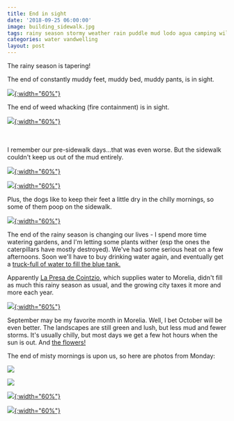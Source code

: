 ```yaml
---
title: End in sight
date: '2018-09-25 06:00:00'
image: building_sidewalk.jpg
tags: rainy season stormy weather rain puddle mud lodo agua camping wildflowers
categories: water vandwelling
layout: post
---
```


The rainy season is tapering!

The end of constantly muddy feet, muddy bed, muddy pants, is in sight.

[![](/images/boots_.jpg){:width="60%"}](/images/boots.jpg)


The end of weed whacking (fire containment) is in sight.

[![](/images/goat_wish_.jpg){:width="60%"}](/images/goat_wish.jpg)

<br>
<br>
I remember our pre-sidewalk days...that was even worse. But the sidewalk couldn't keep us out of the mud entirely.

[![](/images/sidewalk_need_.jpg){:width="60%"}](/images/sidewalk_need.jpg)

[![](/images/adoquines_.jpg){:width="60%"}](/images/adoquines.jpg)

Plus, the dogs like to keep their feet a little dry in the chilly mornings, so some of them poop on the sidewalk.

[![](/images/lavender_.jpg){:width="60%"}](/images/lavender.jpg)

The end of the rainy season is changing our lives - I spend more time watering gardens, and I'm letting some plants wither (esp the ones the caterpillars have mostly destroyed). We've had some serious heat on a few afternoons. Soon we'll have to buy drinking water again, and eventually get a [truck-full of water to fill the blue tank.](https://reverdecer.annalisagross.com/2018/08/18/saving-for-a-not-rainy-day/)

Apparently [La Presa de Cointzio](https://reverdecer.annalisagross.com/2018/08/30/presa-de-cointzio/), which supplies water to Morelia, didn't fill as much this rainy season as usual, and the growing city taxes it more and more each year.

[![](/images/presa_cointzio_sep3_.jpg){:width="60%"}](/images/presa_cointzio_sep3.jpg)

September may be my favorite month in Morelia. Well, I bet October will be even better. The landscapes are still green and lush, but less mud and fewer storms. It's usually chilly, but most days we get a few hot hours when the sun is out. And [the flowers!](https://reverdecer.annalisagross.com/2018/09/21/cosmos/)

The end of misty mornings is upon us, so here are photos from Monday:

[![](/images/misty_morning9_.jpg)](/images/misty_morning9.jpg)

[![](/images/misty_morning8_.jpg)](/images/misty_morning8.jpg)


[![](/images/misty_morning2_.jpg){:width="60%"}](/images/misty_morning2.jpg)

[![](/images/misty_morning7_.jpg){:width="60%"}](/images/misty_morning7.jpg)